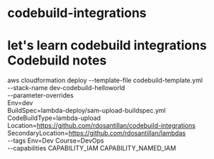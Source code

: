 # codebuild-integrations
let's learn codebuild integrations
Codebuild notes
=============


aws cloudformation deploy --template-file codebuild-template.yml \
    --stack-name dev-codebuild-helloworld \
    --parameter-overrides \
    Env=dev \
    BuildSpec=lambda-deploy/sam-upload-buildspec.yml \
    CodeBuildType=lambda-upload \
    Location=https://github.com/rdosantillan/codebuild-integrations \
    SecondaryLocation=https://github.com/rdosantillan/lambdas \
    --tags Env=Dev Course=DevOps \
    --capabilities CAPABILITY_IAM CAPABILITY_NAMED_IAM